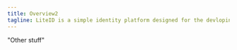 ```yaml
---
title: Overview2
tagline: LiteID is a simple identity platform designed for the devloping world 
---
```


"Other stuff"